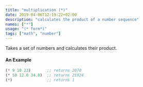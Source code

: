 ```yaml
---
title: "multiplication (*)"
date: 2019-04-06T12:19:22+02:00
description: "calculates the product of a number sequence"
names: ["*"]
usage: "(* form*)"
tags: ["math", "number"]
---
```


Takes a set of numbers and calculates their product.

#### An Example

```scheme
(* 9 10 23)       ;; returns 2070
(* 50 12.6 34.8)  ;; returns 21924
(*)               ;; returns 1
```

